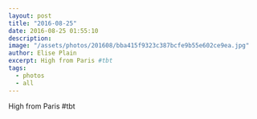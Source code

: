 ```yaml
---
layout: post
title: "2016-08-25"
date: 2016-08-25 01:55:10
description: 
image: "/assets/photos/201608/bba415f9323c387bcfe9b55e602ce9ea.jpg"
author: Elise Plain
excerpt: High from Paris #tbt
tags: 
  - photos
  - all
---
```


High from Paris #tbt
<p></p>
